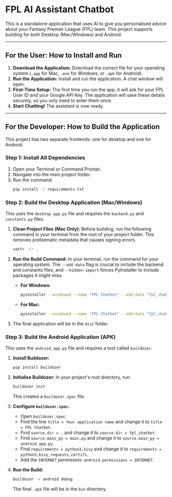 # FPL AI Assistant Chatbot

This is a standalone application that uses AI to give you personalised advice about your Fantasy Premier League (FPL) team. This project supports building for both Desktop (Mac/Windows) and Android.

---

## For the User: How to Install and Run

1.  **Download the Application:** Download the correct file for your operating system (`.app` for Mac, `.exe` for Windows, or `.apk` for Android).
2.  **Run the Application:** Install and run the application. A chat window will open.
3.  **First-Time Setup:** The first time you run the app, it will ask for your FPL User ID and your Google API Key. The application will save these details securely, so you only need to enter them once.
4.  **Start Chatting!** The assistant is now ready.

---

## For the Developer: How to Build the Application

This project has two separate frontends: one for desktop and one for Android.

### Step 1: Install All Dependencies
1.  Open your Terminal or Command Prompt.
2.  Navigate into the main project folder.
3.  Run the command:
    ```bash
    pip install -r requirements.txt
    ```

### Step 2: Build the Desktop Application (Mac/Windows)
This uses the `desktop_app.py` file and requires the `backend.py` and `constants.py` files.

1.  **Clean Project Files (Mac Only):** Before building, run the following command in your terminal from the root of your project folder. This removes problematic metadata that causes signing errors.
    ```bash
    xattr -cr .
    ```

2.  **Run the Build Command:** In your terminal, run the command for your operating system. The `--add-data` flag is crucial to include the backend and constants files, and `--hidden-import` forces PyInstaller to include packages it might miss.

    * **For Windows:**
        ```bash
        pyinstaller --windowed --name "FPL Chatbot" --add-data "fpl_chatbot\backend.py;." --add-data "fpl_chatbot\constants.py;." --hidden-import=requests --hidden-import=certifi fpl_chatbot\desktop_app.py
        ```
    * **For Mac:**
        ```bash
        pyinstaller --windowed --name "FPL Chatbot" --add-data "fpl_chatbot/backend.py:." --add-data "fpl_chatbot/constants.py:." --hidden-import=requests --hidden-import=certifi fpl_chatbot/desktop_app.py
        ```

3.  The final application will be in the `dist` folder.

### Step 3: Build the Android Application (APK)
This uses the `android_app.py` file and requires a tool called `buildozer`.

1.  **Install Buildozer:**
    ```bash
    pip install buildozer
    ```
2.  **Initialise Buildozer:** In your project's root directory, run:
    ```bash
    buildozer init
    ```
    This creates a `buildozer.spec` file.

3.  **Configure `buildozer.spec`:**
    * Open `buildozer.spec`.
    * Find the line `title = Your application name` and change it to `title = FPL Chatbot`.
    * Find `source.dir = .` and change it to `source.dir = fpl_chatbot`.
    * Find `source.main_py = main.py` and change it to `source.main_py = android_app.py`.
    * Find `requirements = python3,kivy` and change it to `requirements = python3,kivy,requests,certifi`.
    * Add the `INTERNET` permission: `android.permissions = INTERNET`.

4.  **Run the Build:**
    ```bash
    buildozer -v android debug
    ```
    The final `.apk` file will be in the `bin` directory.

